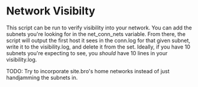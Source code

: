 # Network Visibilty
This script can be run to verify visibility into your network. You can add the subnets you're looking for in the net_conn_nets variable. From there, the script will output the first host it sees in the conn.log for that given subnet, write it to the visibility.log, and delete it from the set. Ideally, if you have 10 subnets you're expecting to see, you *should* have 10 lines in your visibility.log.

TODO: Try to incorporate site.bro's home networks instead of just handjamming the subnets in.
